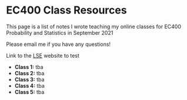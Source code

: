 # EC400 Class Resources

This page is a list of notes I wrote teaching my online classes for EC400 Probability and Statistics in September 2021

Please email me if you have any questions!

Link to the [LSE](https://www.lse.ac.uk) website to test

* **Class 1:** tba
* **Class 2:** tba
* **Class 3:** tba
* **Class 4:** tba
* **Class 5:** tba
